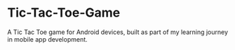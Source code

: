 # Tic-Tac-Toe-Game
A Tic Tac Toe game for Android devices, built as part of my learning journey in mobile app development.
